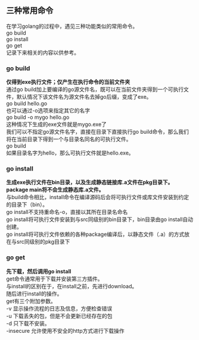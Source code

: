 ## 三种常用命令
在学习golang的过程中，遇见三种功能类似的常用命令。   
go build   
go install  
go get   
记录下来相关的内容以供参考。   
### go build   
**仅得到exe执行文件；仅产生在执行命令的当前文件夹**   
通过go build加上要编译的go源文件名，既可以在当前文件夹得到一个可执行文件，默认情况下该文件名为源文件名去掉go后缀，变成了exe。    
go build hello.go   
也可以通过-o选项来指定其它的名字    
go build -o mygo hello.go    
这种情况下生成的exe文件就是mygo.exe了   
我们可以不指定go源文件名字，直接在目录下直接执行go build命令，那么我们将在当前目录下得到一个与目录名同名的可执行文件。    
go build   
如果目录名字为hello，那么可执行文件就是hello.exe。   
### go install  
**生成exe执行文件在bin目录，以及生成静态链接库.a文件在pkg目录下。**    
**package main将不会生成静态库.a文件。**    
与build命令相比，install命令在编译源码后会将可执行文件或库文件安装到约定的目录下（bin）。   
go install不支持重命名-o，直接以其所在目录名命名   
go install将可执行文件安装到与src同级别的bin目录下，bin目录由go install自动创建。   
go install将可执行文件依赖的各种package编译后，以静态文件（.a）的方式放在与src同级别的pkg目录下   
### go get   
**先下载，然后调用go install**    
get命令通常用于下载并安装第三方插件。   
与install的区别在于，在install之前，先进行download。  
随后进行install的操作。   
get有三个附加参数。   
-v 显示操作流程的日志及信息，方便检查错误   
-u 下载丢失的包，但是不会更新已经存在的包   
-d 只下载不安装。    
-insecure 允许使用不安全的http方式进行下载操作   